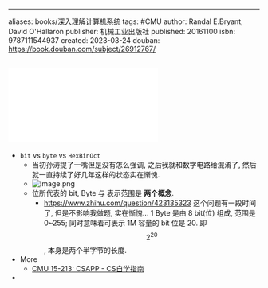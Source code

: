 ---
aliases: books/深入理解计算机系统
tags: #CMU
author: Randal E.Bryant, David O'Hallaron
publisher: 机械工业出版社
published: 20161100
isbn: 9787111544937
created: 2023-03-24
douban: https://book.douban.com/subject/26912767/

## ![COMPUTER SYSTEMS A PROGRAMMER’S PERSPECTIVE](../assets/book_computer_systems_a_programmers_perspective.pdf)
- `bit` vs `byte` vs `HexBinOct`
  - 当初孙涛提了一嘴但是没有怎么强调, 之后我就和数字电路给混淆了, 然后就一直持续了好几年这样的状态实在惭愧.
  - ![image.png](../assets/image_1647190618441_0.png)
  - 位所代表的 bit, Byte 与 表示范围是 **两个概念**.
    - https://www.zhihu.com/question/423135323
      这个问题有一段时间了, 但是不影响我做题, 实在惭愧... 1 Byte 是由 8 bit(位) 组成, 范围是 0~255; 同时意味着可表示 1M 容量的 bit 位是 20. 即 $$2^{20}$$ , 本身是两个半字节的长度.
- More
  - [CMU 15-213: CSAPP - CS自学指南](https://csdiy.wiki/%E4%BD%93%E7%B3%BB%E7%BB%93%E6%9E%84/CSAPP/)
-